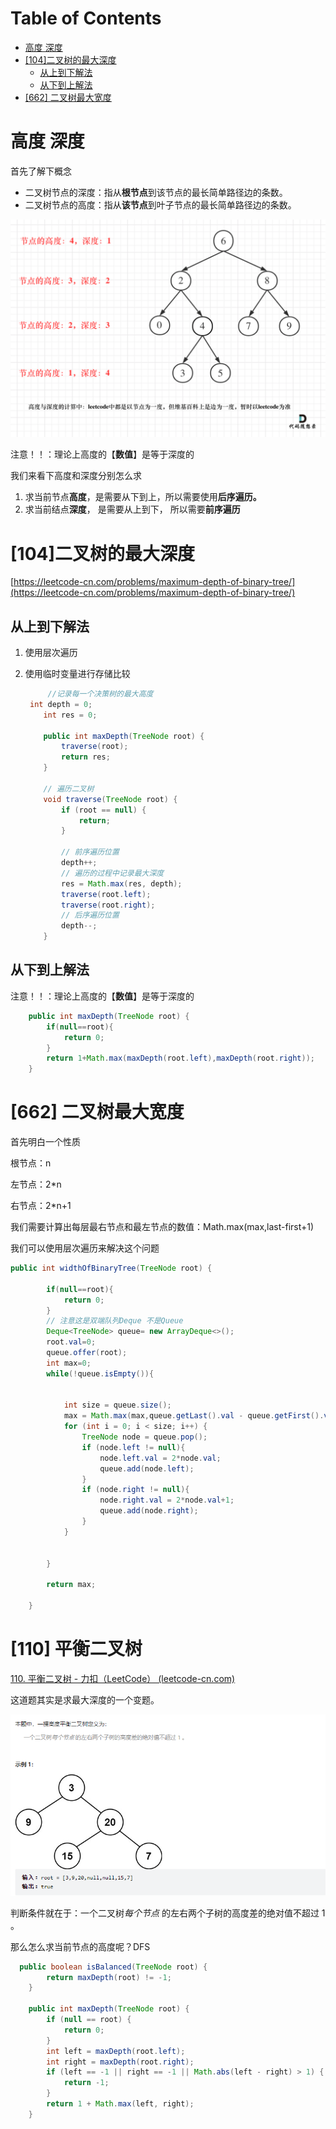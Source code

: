 # Table of Contents

* [高度 深度](#高度-深度)
* [[104]二叉树的最大深度](#104二叉树的最大深度)
  * [从上到下解法](#从上到下解法)
  * [从下到上解法](#从下到上解法)
* [[662] 二叉树最大宽度](#662-二叉树最大宽度)


# 高度 深度

首先了解下概念

- 二叉树节点的深度：指从**根节点**到该节点的最长简单路径边的条数。
- 二叉树节点的高度：指从**该节点**到叶子节点的最长简单路径边的条数。

![](.images/a07f7ea59b1547d5b5bed39a61abd22f.png)



注意！！：理论上高度的【**数值**】是等于深度的



我们来看下高度和深度分别怎么求



1. 求当前节点**高度**，是需要从下到上，所以需要使用**后序遍历。**
2. 求当前结点**深度**， 是需要从上到下， 所以需要**前序遍历** 





# [104]二叉树的最大深度 

[https://leetcode-cn.com/problems/maximum-depth-of-binary-tree/](https://leetcode-cn.com/problems/maximum-depth-of-binary-tree/)


## 从上到下解法

1. 使用层次遍历

2. 使用临时变量进行存储比较

   ```java
    	//记录每一个决策树的最大高度 
   	int depth = 0;
       int res = 0;
   
       public int maxDepth(TreeNode root) {
           traverse(root);
           return res;
       }
   
       // 遍历二叉树
       void traverse(TreeNode root) {
           if (root == null) {
               return;
           }
   
           // 前序遍历位置
           depth++;
           // 遍历的过程中记录最大深度
           res = Math.max(res, depth);
           traverse(root.left);
           traverse(root.right);
           // 后序遍历位置
           depth--;
       }
   ```

   

## 从下到上解法

注意！！：理论上高度的【**数值**】是等于深度的

```java
    public int maxDepth(TreeNode root) {
        if(null==root){
            return 0;
        }
        return 1+Math.max(maxDepth(root.left),maxDepth(root.right));
    }
```





# [662] 二叉树最大宽度

首先明白一个性质

根节点：n

左节点：2*n

右节点：2*n+1

我们需要计算出每层最右节点和最左节点的数值：Math.max(max,last-first+1)

我们可以使用层次遍历来解决这个问题

```java
public int widthOfBinaryTree(TreeNode root) {

        if(null==root){
            return 0;
        }
		// 注意这是双端队列Deque 不是Queue
        Deque<TreeNode> queue= new ArrayDeque<>();
        root.val=0;
        queue.offer(root);
        int max=0;
        while(!queue.isEmpty()){

        	
            int size = queue.size();
            max = Math.max(max,queue.getLast().val - queue.getFirst().val+1);
            for (int i = 0; i < size; i++) {
                TreeNode node = queue.pop();
                if (node.left != null){
                    node.left.val = 2*node.val;
                    queue.add(node.left);
                }
                if (node.right != null){
                    node.right.val = 2*node.val+1;
                    queue.add(node.right);
                }
            }


        }

        return max;

    }
```





# [110] 平衡二叉树

[110. 平衡二叉树 - 力扣（LeetCode） (leetcode-cn.com)](https://leetcode-cn.com/problems/balanced-binary-tree/)



这道题其实是求最大深度的一个变题。

![image-20220316092945850](.images/image-20220316092945850.png)


判断条件就在于：一个二叉树*每个节点* 的左右两个子树的高度差的绝对值不超过 1 。


那么怎么求当前节点的高度呢？DFS





```java
  public boolean isBalanced(TreeNode root) {
        return maxDepth(root) != -1;
    }

    public int maxDepth(TreeNode root) {
        if (null == root) {
            return 0;
        }
        int left = maxDepth(root.left);
        int right = maxDepth(root.right);
        if (left == -1 || right == -1 || Math.abs(left - right) > 1) {
            return -1;
        }
        return 1 + Math.max(left, right);
    }
```

